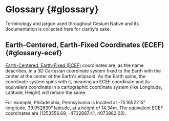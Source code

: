 # Glossary {#glossary}

Terminology and jargon used throughout Cesium Native and its documentation is collected here for clarity's sake.

## Earth-Centered, Earth-Fixed Coordinates (ECEF) {#glossary-ecef}

<a href="https://en.wikipedia.org/wiki/Earth-centered,_Earth-fixed_coordinate_system">Earth-Centered, Earth-Fixed (ECEF)</a> coordinates are, as the name describes, in a 3D Cartesian coordinate system fixed to the Earth with the center at the center of the Earth's ellipsoid. As the Earth spins, the coordinate system spins with it, meaning an ECEF coordinate and its equivalent coordinate in a cartographic coordinate system (like Longitude, Latitude, Height) will remain the same. 

For example, Philadelphia, Pennsylvania is located at -75.1652215&deg; longitude, 39.952839&deg; latitude, at a height of 14.34m. The equivalent ECEF coordinates are (1253556.69, -4732887.41, 4073982.02).